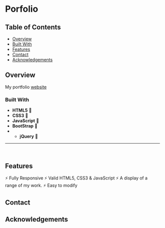 # Porfolio

## Table of Contents

- [Overview](#overview)
- [Built With](#built-with)
- [Features](#features)
- [Contact](#contact)
- [Acknowledgements](#acknowledgements)

## Overview
My portfolio [website](http://cbaj.epizy.com/?i=1) 
<!-- TODO: Add a screenshot of the live project.
    1. Link to a 'live demo.'
    2. Describe your overall experience in a couple of sentences.
    3. List a few specific technical things that you learned or improved on.
    4. Share any other tips or guidance for others attempting this or something similar.
 -->

### Built With

- **HTML5** 🚀
- **CSS3** 🚀
- **JavaScript** 🚀
- **BootStrap** 🚀
- - **jQuery** 🚀

---

<br/>


<!-- TODO: List any MAJOR libraries/frameworks (e.g. React, Tailwind) with links to their homepages. -->

## Features
⚡️ Fully Responsive
⚡️ Valid HTML5, CSS3 & JavaScript
⚡️ A display of a range of my work.
⚡️ Easy to modify

<!-- TODO: List what specific 'user problems' that this application solves. -->

## Contact

<!-- TODO: Include icons and links to your RELEVANT, PROFESSIONAL 'DEV-ORIENTED' social media. LinkedIn and dev.to are minimum. -->

## Acknowledgements

<!-- TODO: List any blog posts, tutorials or plugins that you may have used to complete the project. Only list those that had a significant impact. Obviously, we all 'Google' stuff while working on our things, but maybe something in particular stood out as a 'major contributor' to your skill set for this project. -->
